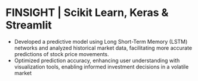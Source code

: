 # FINSIGHT | Scikit Learn, Keras & Streamlit                              
* Developed a predictive model using Long Short-Term Memory (LSTM) networks and analyzed historical market data, facilitating more accurate predictions of stock price movements.
* Optimized prediction accuracy, enhancing user understanding with visualization tools, enabling informed investment decisions in a volatile market
